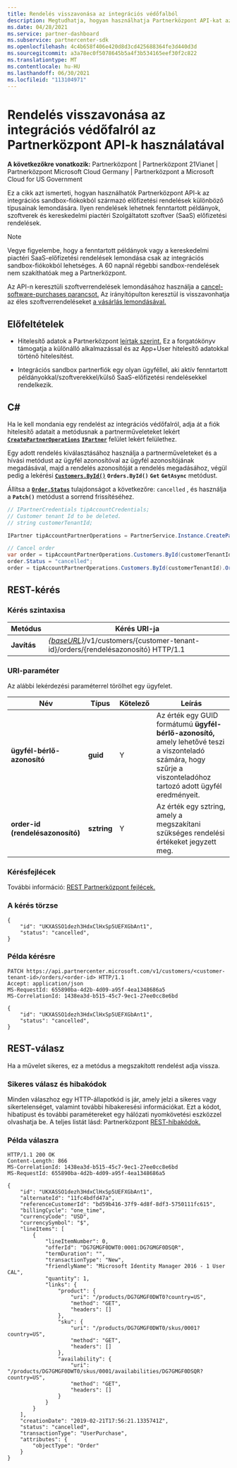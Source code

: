 ```yaml
---
title: Rendelés visszavonása az integrációs védőfalból
description: Megtudhatja, hogyan használhatja Partnerközpont API-kat az integrációs sandbox-fiókokból származó előfizetési rendelések különböző típusainak lemondására.
ms.date: 04/28/2021
ms.service: partner-dashboard
ms.subservice: partnercenter-sdk
ms.openlocfilehash: 4c4b658f406e420d8d3cd425688364fe3d440d3d
ms.sourcegitcommit: a3a78ec0f5078645b5a4f3b534165eef30f2c822
ms.translationtype: MT
ms.contentlocale: hu-HU
ms.lasthandoff: 06/30/2021
ms.locfileid: "113104971"
---
```

# <a name="cancel-an-order-from-the-integration-sandbox-using-partner-center-apis"></a>Rendelés visszavonása az integrációs védőfalról az Partnerközpont API-k használatával

**A következőkre vonatkozik:** Partnerközpont | Partnerközpont 21Vianet | Partnerközpont Microsoft Cloud Germany | Partnerközpont a Microsoft Cloud for US Government

Ez a cikk azt ismerteti, hogyan használhatók Partnerközpont API-k az integrációs sandbox-fiókokból származó előfizetési rendelések különböző típusainak lemondására. Ilyen rendelések lehetnek fenntartott példányok, szoftverek és kereskedelmi piactéri Szolgáltatott szoftver (SaaS) előfizetési rendelések.

> [!NOTE] 
> Vegye figyelembe, hogy a fenntartott példányok vagy a kereskedelmi piactéri SaaS-előfizetési rendelések lemondása csak az integrációs sandbox-fiókokból lehetséges. A 60 napnál régebbi sandbox-rendelések nem szakíthatóak meg a Partnerközpont.

Az API-n keresztüli szoftverrendelések lemondásához használja a [cancel-software-purchases parancsot.](cancel-software-purchases.md)
Az irányítópulton keresztül is visszavonhatja az éles szoftverrendeléseket [a vásárlás lemondásával.](/partner-center/csp-software-subscriptions)

## <a name="prerequisites"></a>Előfeltételek

- Hitelesítő adatok a Partnerközpont [leírtak szerint.](partner-center-authentication.md) Ez a forgatókönyv támogatja a különálló alkalmazással és az App+User hitelesítő adatokkal történő hitelesítést.

- Integrációs sandbox partnerfiók egy olyan ügyféllel, aki aktív fenntartott példányokkal/szoftverekkel/külső SaaS-előfizetési rendelésekkel rendelkezik.

## <a name="c"></a>C\#

Ha le kell mondania egy rendelést az integrációs védőfalról, adja át a fiók hitelesítő adatait a metódusnak a partnerműveleteket lekért [**`CreatePartnerOperations`**](/dotnet/api/microsoft.store.partnercenter.partnerservice.instance) [**`IPartner`**](/dotnet/api/microsoft.store.partnercenter.ipartner) felület lekért felülethez.

Egy adott [](order-resources.md#order)rendelés kiválasztásához használja a partnerműveleteket és a hívási metódust az ügyfél azonosítóval az ügyfél azonosítójának megadásával, majd a rendelés azonosítóját a rendelés megadásához, végül pedig a lekérési [**`Customers.ById()`**](/dotnet/api/microsoft.store.partnercenter.customers.icustomercollection.byid) **`Orders.ById()`** **`Get`** **`GetAsync`** metódust.

Állítsa a [**`Order.Status`**](order-resources.md#order) tulajdonságot a következőre: `cancelled` , és használja a **`Patch()`** metódust a sorrend frissítéséhez.

``` csharp
// IPartnerCredentials tipAccountCredentials;
// Customer tenant Id to be deleted.
// string customerTenantId;

IPartner tipAccountPartnerOperations = PartnerService.Instance.CreatePartnerOperations(tipAccountCredentials);

// Cancel order
var order = tipAccountPartnerOperations.Customers.ById(customerTenantId).Orders.ById(orderId).Get();
order.Status = "cancelled";
order = tipAccountPartnerOperations.Customers.ById(customerTenantId).Orders.ById(orderId).Patch(order);

```

## <a name="rest-request"></a>REST-kérés

### <a name="request-syntax"></a>Kérés szintaxisa

| Metódus     | Kérés URI-ja                                                                            |
|------------|----------------------------------------------------------------------------------------|
| **Javítás** | [*{baseURL}*](partner-center-rest-urls.md)/v1/customers/{customer-tenant-id}/orders/{rendelésazonosító} HTTP/1.1 |

### <a name="uri-parameter"></a>URI-paraméter

Az alábbi lekérdezési paraméterrel törölhet egy ügyfelet.

| Név                   | Típus     | Kötelező | Leírás                                                                                                                                            |
|------------------------|----------|----------|--------------------------------------------------------------------------------------------------------------------------------------------------------|
| **ügyfél-bérlő-azonosító** | **guid** | Y        | Az érték egy GUID formátumú **ügyfél-bérlő-azonosító,** amely lehetővé teszi a viszonteladó számára, hogy szűrje a viszonteladóhoz tartozó adott ügyfél eredményeit. |
| **order-id (rendelésazonosító)** | **sztring** | Y        | Az érték egy sztring, amely a megszakítani szükséges rendelési értékeket jegyzett meg. |

### <a name="request-headers"></a>Kérésfejlécek

További információ: [REST Partnerközpont fejlécek.](headers.md)

### <a name="request-body"></a>A kérés törzse

```http
{
    "id": "UKXASSO1dezh3HdxClHxSp5UEFXGbAnt1",
    "status": "cancelled",
}
```

### <a name="request-example"></a>Példa kérésre

```http
PATCH https://api.partnercenter.microsoft.com/v1/customers/<customer-tenant-id>/orders/<order-id> HTTP/1.1
Accept: application/json
MS-RequestId: 655890ba-4d2b-4d09-a95f-4ea1348686a5
MS-CorrelationId: 1438ea3d-b515-45c7-9ec1-27ee0cc8e6bd

{
    "id": "UKXASSO1dezh3HdxClHxSp5UEFXGbAnt1",
    "status": "cancelled",
}
```

## <a name="rest-response"></a>REST-válasz

Ha a művelet sikeres, ez a metódus a megszakított rendelést adja vissza.

### <a name="response-success-and-error-codes"></a>Sikeres válasz és hibakódok

Minden válaszhoz egy HTTP-állapotkód is jár, amely jelzi a sikeres vagy sikertelenséget, valamint további hibakeresési információkat. Ezt a kódot, hibatípust és további paramétereket egy hálózati nyomkövetési eszközzel olvashatja be. A teljes listát lásd: Partnerközpont [REST-hibakódok.](error-codes.md)

### <a name="response-example"></a>Példa válaszra

```http
HTTP/1.1 200 OK
Content-Length: 866
MS-CorrelationId: 1438ea3d-b515-45c7-9ec1-27ee0cc8e6bd
MS-RequestId: 655890ba-4d2b-4d09-a95f-4ea1348686a5

{
    "id": "UKXASSO1dezh3HdxClHxSp5UEFXGbAnt1",
    "alternateId": "11fc4bdfd47a",
    "referenceCustomerId": "bd59b416-37f9-4d8f-8df3-5750111fc615",
    "billingCycle": "one_time",
    "currencyCode": "USD",
    "currencySymbol": "$",
    "lineItems": [
        {
            "lineItemNumber": 0,
            "offerId": "DG7GMGF0DWT0:0001:DG7GMGF0DSQR",
            "termDuration": "",
            "transactionType": "New",
            "friendlyName": "Microsoft Identity Manager 2016 - 1 User CAL",
            "quantity": 1,
            "links": {
                "product": {
                    "uri": "/products/DG7GMGF0DWT0?country=US",
                    "method": "GET",
                    "headers": []
                },
                "sku": {
                    "uri": "/products/DG7GMGF0DWT0/skus/0001?country=US",
                    "method": "GET",
                    "headers": []
                },
                "availability": {
                    "uri": "/products/DG7GMGF0DWT0/skus/0001/availabilities/DG7GMGF0DSQR?country=US",
                    "method": "GET",
                    "headers": []
                }
            }
        }
    ],
    "creationDate": "2019-02-21T17:56:21.1335741Z",
    "status": "cancelled",
    "transactionType": "UserPurchase",
    "attributes": {
        "objectType": "Order"
    }
}
```
